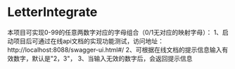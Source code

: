# LetterIntegrate
本项目可实现0-99的任意两数字对应的字母组合（0/1无对应的映射字母）：
1、启动项目后可通过在线api文档的实现功能测试，访问地址：http://localhost:8088/swagger-ui.html#/
2、可根据在线文档的提示信息输入有效数字，默认是"2，3"，
3、当输入无效的数字后，会返回提示信息
